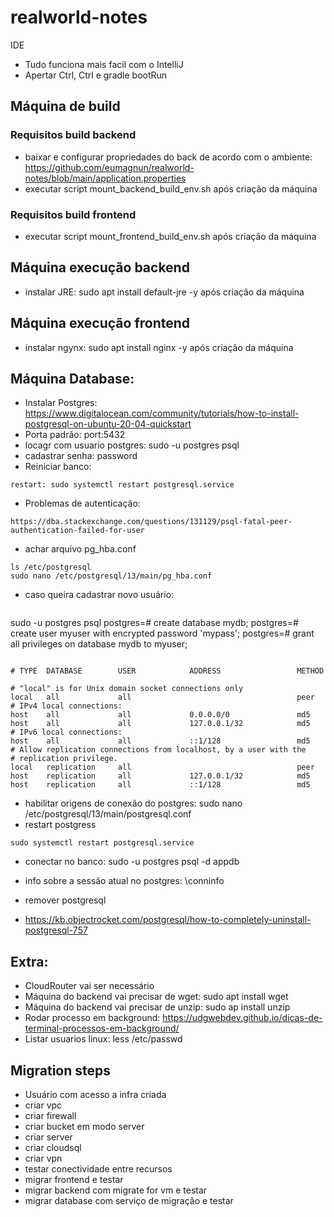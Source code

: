 # realworld-notes

IDE
* Tudo funciona mais facil com o IntelliJ
* Apertar Ctrl, Ctrl e gradle bootRun

## Máquina de build
### Requisitos build backend
* baixar e configurar propriedades do back de acordo com o ambiente: https://github.com/eumagnun/realworld-notes/blob/main/application.properties
* executar script mount_backend_build_env.sh após criação da máquina

### Requisitos build frontend
* executar script mount_frontend_build_env.sh após criação da máquina

## Máquina execução backend
* instalar JRE: sudo apt install default-jre -y após criação da máquina

## Máquina execução frontend
* instalar ngynx: sudo apt install nginx -y após criação da máquina

## Máquina Database:
* Instalar Postgres: https://www.digitalocean.com/community/tutorials/how-to-install-postgresql-on-ubuntu-20-04-quickstart
* Porta padrão: port:5432
* locagr com usuario postgres: sudo -u postgres psql
* cadastrar senha: password
* Reiniciar banco:
```
restart: sudo systemctl restart postgresql.service
```
* Problemas de autenticação:
```
https://dba.stackexchange.com/questions/131129/psql-fatal-peer-authentication-failed-for-user
```
* achar arquivo pg_hba.conf
```
ls /etc/postgresql
sudo nano /etc/postgresql/13/main/pg_hba.conf

```
* caso queira cadastrar novo usuário:
```
```
sudo -u postgres psql
postgres=# create database mydb;
postgres=# create user myuser with encrypted password 'mypass';
postgres=# grant all privileges on database mydb to myuser;
```
```
```
# TYPE  DATABASE        USER            ADDRESS                 METHOD

# "local" is for Unix domain socket connections only
local   all             all                                     peer
# IPv4 local connections:
host    all             all             0.0.0.0/0               md5
host    all             all             127.0.0.1/32            md5
# IPv6 local connections:
host    all             all             ::1/128                 md5
# Allow replication connections from localhost, by a user with the
# replication privilege.
local   replication     all                                     peer
host    replication     all             127.0.0.1/32            md5
host    replication     all             ::1/128                 md5
```

* habilitar origens de conexão do postgres: sudo nano /etc/postgresql/13/main/postgresql.conf
* restart postgress
```
sudo systemctl restart postgresql.service
```

* conectar no banco: sudo -u postgres  psql -d appdb
* info sobre a sessão atual no postgres: \conninfo

* remover postgresql
* https://kb.objectrocket.com/postgresql/how-to-completely-uninstall-postgresql-757

## Extra: 
* CloudRouter vai ser necessário
* Máquina do backend vai precisar de wget: sudo apt install wget
* Máquina do backend vai precisar de unzip: sudo ap install unzip
* Rodar processo em background: https://udgwebdev.github.io/dicas-de-terminal-processos-em-background/
* Listar usuarios linux: less /etc/passwd



## Migration steps
* Usuário com acesso a infra criada
* criar vpc
* criar firewall
* criar bucket em modo server
* criar server
* criar cloudsql
* criar vpn
* testar conectividade entre recursos
* migrar frontend e testar
* migrar backend com migrate for vm e testar
* migrar database com serviço de migração e testar
